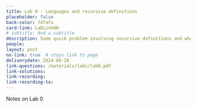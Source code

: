 ```yaml
---
title: Lab 0 - Languages and recursive definitions
placeholder: false
back-color: f4fafa
card-link: LabLink00
# subtitle: And a subtitle
description: Some quick problem involving recursive definitions and what a language is and how to describe it.  
people:
layout: post
no-link: true  # stops link to page 
deliverydate: 2024-08-28
link-questions: /materials/labs/lab0.pdf
link-solutions: 
link-recording:
link-recording-ta:
---
```


Notes on Lab 0
